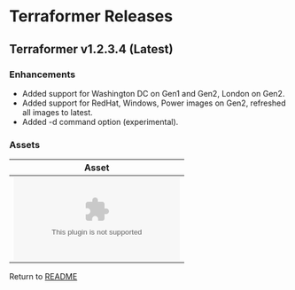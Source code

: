 # Terraformer Releases

## Terraformer v1.2.3.4 (Latest)

### Enhancements

- Added support for Washington DC on Gen1 and Gen2, London on Gen2.
- Added support for RedHat, Windows, Power images on Gen2, refreshed all images to latest.
- Added -d command option (experimental).

### Assets

| Asset |
| --- |
| ![darwin_amd64.zip](download/v1.2.3.4/darwin_amd64.zip) |

Return to [README](/README.md)
